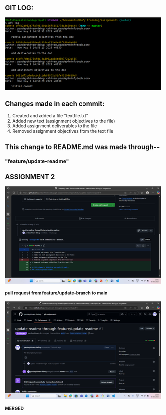 ## GIT LOG:

![alt text](image.png)

## Changes made in each commit:

1. Created and added a file "textfile.txt" 
2. Added new text (assignment objectives to the file)
3. Added assignment deliverables to the file
4. Removed assignment objectives from the text file

## This change to README.md was made through--
### "feature/update-readme"

## ASSIGNMENT 2

![pull request from feature/update-branch to main](<Screenshot 2025-05-05 153132.png>)
#### pull request from feature/update-branch to main

![MERGED](<Screenshot 2025-05-05 153244.png>)
#### MERGED
